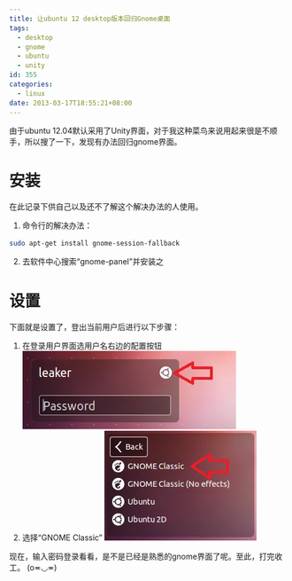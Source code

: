 ```yaml
---
title: 让ubuntu 12 desktop版本回归Gnome桌面
tags:
  - desktop
  - gnome
  - ubuntu
  - unity
id: 355
categories:
  - linux
date: 2013-03-17T18:55:21+08:00
---
```

由于ubuntu 12.04默认采用了Unity界面，对于我这种菜鸟来说用起来很是不顺手，所以搜了一下，发现有办法回归gnome界面。

# 安装
在此记录下供自己以及还不了解这个解决办法的人使用。
1. 命令行的解决办法：
```bash
sudo apt-get install gnome-session-fallback
```
2. 去软件中心搜索“gnome-panel”并安装之

# 设置
下面就是设置了，登出当前用户后进行以下步骤：
1. 在登录用户界面选用户名右边的配置按钮
![gnome设置第一步](/wp-content/uploads/2013/03/login1.webp)
2. 选择“GNOME Classic”
![gnome设置第二步](/wp-content/uploads/2013/03/login2.webp)

现在，输入密码登录看看，是不是已经是熟悉的gnome界面了呢。至此，打完收工。
(o≖◡≖)
